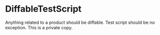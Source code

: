 # DiffableTestScript
Anything related to a product should be diffable. Test script should be no exception.
This is a private copy. 

